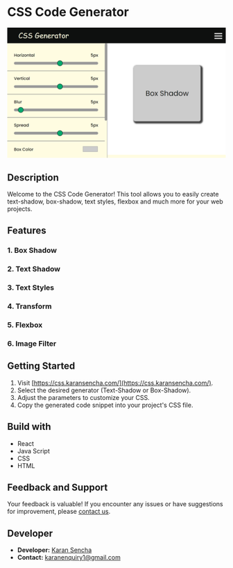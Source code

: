 # CSS Code Generator

![CSS Code Generator Image](./public/screenshot.png)

## Description
Welcome to the CSS Code Generator! This tool allows you to easily create text-shadow, box-shadow, text styles, flexbox and much more for your web projects.

## Features

### 1. Box Shadow 
### 2. Text Shadow
### 3. Text Styles
### 4. Transform
### 5. Flexbox
### 6. Image Filter


## Getting Started
1. Visit [https://css.karansencha.com/](https://css.karansencha.com/).
2. Select the desired generator (Text-Shadow or Box-Shadow).
3. Adjust the parameters to customize your CSS.
4. Copy the generated code snippet into your project's CSS file.


## Build with
- React
- Java Script
- CSS
- HTML

## Feedback and Support
Your feedback is valuable! If you encounter any issues or have suggestions for improvement, please [contact us](mailto:karanenquiry1@gmail.com).

## Developer
- **Developer:** [Karan Sencha](https://karansencha.com/)
- **Contact:** [karanenquiry1@gmail.com](mailto:karanenquiry1@gmail.com)

